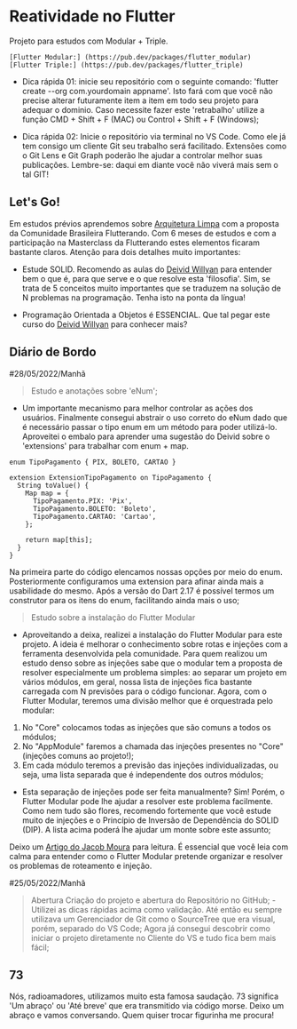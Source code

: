 # Reatividade no Flutter
Projeto para estudos com Modular + Triple.

    [Flutter Modular:] (https://pub.dev/packages/flutter_modular)
    [Flutter Triple:] (https://pub.dev/packages/flutter_triple)

 - Dica rápida 01: inicie seu repositório com o seguinte comando: 'flutter create --org com.yourdomain appname'. Isto fará com que você não precise alterar futuramente item a item em todo seu projeto para adequar o dominio. Caso necessite fazer este 'retrabalho' utilize a função CMD + Shift + F (MAC) ou Control + Shift + F (Windows);

 - Dica rápida 02: Inicie o repositório via terminal no VS Code. Como ele já tem consigo um cliente Git seu trabalho será facilitado. Extensões como o Git Lens e Git Graph poderão lhe ajudar a controlar melhor suas publicações. Lembre-se: daqui em diante você não viverá mais sem o tal GIT!

## Let's Go!

Em estudos prévios aprendemos sobre [Arquitetura Limpa](https://github.com/Flutterando/Clean-Dart) com a proposta da Comunidade Brasileira Flutterando. Com 6 meses de estudos e com a participação na Masterclass da Flutterando estes elementos ficaram bastante claros. Atenção para dois detalhes muito importantes:

- Estude SOLID. Recomendo as aulas do [Deivid Willyan](https://www.youtube.com/watch?v=GtGjo7lX7CI&list=PLRpTFz5_57ctOsMqglte1W_xa-rek-8G9) para entender bem o que é, para que serve e o que resolve esta 'filosofia'. Sim, se trata de 5 conceitos muito importantes que se traduzem na solução de N problemas na programação. Tenha isto na ponta da língua!

- Programação Orientada a Objetos é ESSENCIAL. Que tal pegar este curso do [Deivid Willyan](https://www.youtube.com/watch?v=elUTXYMfGXo&list=PLRpTFz5_57cseSiszvssXO7HKVzOsrI77&index=14) para conhecer mais? 


## Diário de Bordo

#28/05/2022/Manhã 
> Estudo e anotações sobre 'eNum';
- Um importante mecanismo para melhor controlar as ações dos usuários. Finalmente consegui abstrair o uso correto do eNum dado que é necessário passar o tipo enum em um método para poder utilizá-lo. Aproveitei o embalo para aprender uma sugestão do Deivid sobre o 'extensions' para trabalhar com enum + map.

```
enum TipoPagamento { PIX, BOLETO, CARTAO }

extension ExtensionTipoPagamento on TipoPagamento {
  String toValue() {
    Map map = {
      TipoPagamento.PIX: 'Pix',
      TipoPagamento.BOLETO: 'Boleto',
      TipoPagamento.CARTAO: 'Cartao',
    };

    return map[this];
  }
}

```

Na primeira parte do código elencamos nossas opções por meio do enum. Posteriormente configuramos uma extension para afinar ainda mais a usabilidade do mesmo. Após a versão do Dart 2.17 é possível termos um construtor para os itens do enum, facilitando ainda mais o uso;

> Estudo sobre a instalação do Flutter Modular

- Aproveitando a deixa, realizei a instalação do Flutter Modular para este projeto. A ideia é melhorar o conhecimento sobre rotas e injeções com a ferramenta desenvolvida pela comunidade. Para quem realizou um estudo denso sobre as injeções sabe que o modular tem a proposta de resolver especialmente um problema simples: ao separar um projeto em vários módulos, em geral, nossa lista de injeções fica bastante carregada com N previsões para o código funcionar. Agora, com o Flutter Modular, teremos uma divisão melhor que é orquestrada pelo modular: 
    
1. No "Core" colocamos todas as injeções que são comuns a todos os módulos;
2. No "AppModule" faremos a chamada das injeções presentes no "Core" (injeções comuns ao projeto!);
3. Em cada módulo teremos a previsão das injeções individualizadas, ou seja, uma lista separada que é independente dos outros módulos;

- Esta separação de injeções pode ser feita manualmente? Sim! Porém, o Flutter Modular pode lhe ajudar a resolver este problema facilmente. Como nem tudo são flores, recomendo fortemente que você estude muito de injeções e o Princípio de Inversão de Dependência do SOLID (DIP). A lista acima poderá lhe ajudar um monte sobre este assunto;

Deixo um [Artigo do Jacob Moura](https://blog.flutterando.com.br/quais-os-problemas-que-o-flutter-modular-veio-resolver-deaed96b71b3) para leitura. É essencial que você leia com calma para entender como o Flutter Modular pretende organizar e resolver os problemas de roteamento e injeção.

#25/05/2022/Manhã 
> Abertura Criação do projeto e abertura do Repositório no GitHub;
    - Utilizei as dicas rápidas acima como validação. Até então eu sempre utilizava um Gerenciador de Git como o SourceTree que era visual, porém, separado do VS Code; Agora já consegui descobrir como iniciar o projeto diretamente no Cliente do VS e tudo fica bem mais fácil;

## 73
Nós, radioamadores, utilizamos muito esta famosa saudação. 73 significa 'Um abraço' ou 'Até breve' que era transmitido via código morse. Deixo um abraço e vamos conversando.
Quem quiser trocar figurinha me procura!

